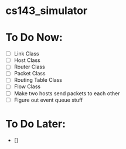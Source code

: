 # cs143_simulator

# To Do Now:
- [ ] Link Class
- [ ] Host Class
- [ ] Router Class
- [ ] Packet Class
- [ ] Routing Table Class
- [ ] Flow Class
- [ ] Make two hosts send packets to each other
- [ ] Figure out event queue stuff

# To Do Later:
- []